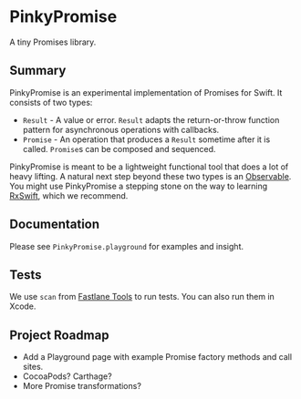 # PinkyPromise

A tiny Promises library.

## Summary

PinkyPromise is an experimental implementation of Promises for Swift. It consists of two types:

- `Result` - A value or error. `Result` adapts the return-or-throw function pattern for asynchronous operations with callbacks.
- `Promise` - An operation that produces a `Result` sometime after it is called. `Promise`s can be composed and sequenced.

PinkyPromise is meant to be a lightweight functional tool that does a lot of heavy lifting. A natural next step beyond these two types is an [Observable](https://www.youtube.com/watch?v=looJcaeboBY). You might use PinkyPromise a stepping stone on the way to learning [RxSwift](https://github.com/ReactiveX/RxSwift), which we recommend.

## Documentation

Please see `PinkyPromise.playground` for examples and insight.

## Tests

We use `scan` from [Fastlane Tools](https://fastlane.tools) to run tests. You can also run them in Xcode.

## Project Roadmap

- Add a Playground page with example Promise factory methods and call sites.
- CocoaPods? Carthage?
- More Promise transformations?

